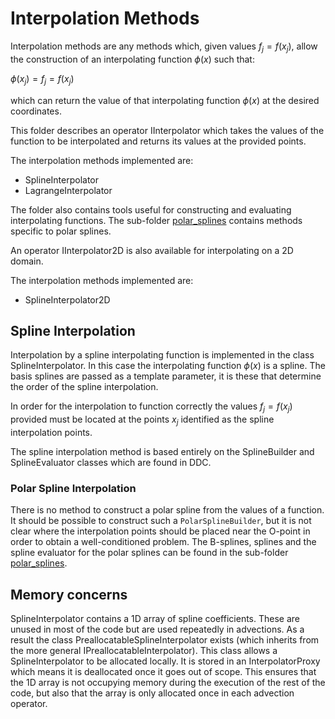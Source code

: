 # Interpolation Methods

Interpolation methods are any methods which, given values $`f_j=f(x_j)`$, allow the construction of an interpolating function $\phi(x)$ such that:

$`\phi(x_j)=f_j=f(x_j)`$

which can return the value of that interpolating function $\phi(x)$ at the desired coordinates.

This folder describes an operator IInterpolator which takes the values of the function to be interpolated and returns its values at the provided points.

The interpolation methods implemented are:

- SplineInterpolator
- LagrangeInterpolator

The folder also contains tools useful for constructing and evaluating interpolating functions. The sub-folder [polar\_splines](./polar_splines/README.md) contains methods specific to polar splines.

An operator IInterpolator2D is also available for interpolating on a 2D domain.

The interpolation methods implemented are:

- SplineInterpolator2D

## Spline Interpolation

Interpolation by a spline interpolating function is implemented in the class SplineInterpolator. In this case the interpolating function $\phi(x)$ is a spline. The basis splines are passed as a template parameter, it is these that determine the order of the spline interpolation.

In order for the interpolation to function correctly the values $`f_j=f(x_j)`$ provided must be located at the points $`x_j`$ identified as the spline interpolation points.

The spline interpolation method is based entirely on the SplineBuilder and SplineEvaluator classes which are found in DDC.

### Polar Spline Interpolation

There is no method to construct a polar spline from the values of a function. It should be possible to construct such a `PolarSplineBuilder`, but it is not clear where the interpolation points should be placed near the O-point in order to obtain a well-conditioned problem. The B-splines, splines and the spline evaluator for the polar splines can be found in the sub-folder [polar\_splines](./polar_splines/README.md).

## Memory concerns

SplineInterpolator contains a 1D array of spline coefficients. These are unused in most of the code but are used repeatedly in advections. As a result the class PreallocatableSplineInterpolator exists (which inherits from the more general IPreallocatableInterpolator). This class allows a SplineInterpolator to be allocated locally. It is stored in an InterpolatorProxy which means it is deallocated once it goes out of scope. This ensures that the 1D array is not occupying memory during the execution of the rest of the code, but also that the array is only allocated once in each advection operator.
